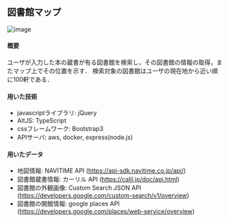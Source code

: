 ## 図書館マップ

![image](https://user-images.githubusercontent.com/49638956/95669809-7d132d80-0bbf-11eb-8264-e551d3d7c98a.png)

#### 概要
ユーザが入力した本の蔵書が有る図書館を検索し，その図書館の情報の取得，またマップ上でその位置を示す．
検索対象の図書館はユーザの現在地から近い順に100軒である．

#### 用いた技術
- javascriptライブラリ: jQuery
- AltJS:                TypeScript
- cssフレームワーク:    Bootstrap3
- APIサーバ:            aws, docker, express(node.js)

#### 用いたデータ
- 地図情報:         NAVITIME API (https://api-sdk.navitime.co.jp/api/)
- 図書館蔵書情報:   カーリル API (https://calil.jp/doc/api.html)
- 図書館の外観画像: Custom Search JSON API (https://developers.google.com/custom-search/v1/overview)
- 図書館の開館情報: google places API (https://developers.google.com/places/web-service/overview)
